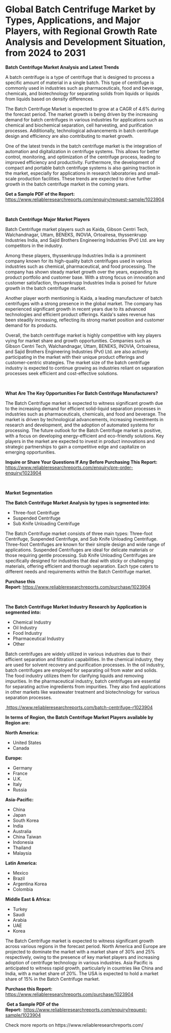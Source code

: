 <p><h1>Global Batch Centrifuge Market by Types, Applications, and Major Players, with Regional Growth Rate Analysis and Development Situation, from 2024 to 2031</h1></p><p><strong>Batch Centrifuge Market Analysis and Latest Trends</strong></p>
<p><p>A batch centrifuge is a type of centrifuge that is designed to process a specific amount of material in a single batch. This type of centrifuge is commonly used in industries such as pharmaceuticals, food and beverage, chemicals, and biotechnology for separating solids from liquids or liquids from liquids based on density differences.</p><p>The Batch Centrifuge Market is expected to grow at a CAGR of 4.6% during the forecast period. The market growth is being driven by the increasing demand for batch centrifuges in various industries for applications such as chemical and biochemical separation, cell harvesting, and purification processes. Additionally, technological advancements in batch centrifuge design and efficiency are also contributing to market growth.</p><p>One of the latest trends in the batch centrifuge market is the integration of automation and digitalization in centrifuge systems. This allows for better control, monitoring, and optimization of the centrifuge process, leading to improved efficiency and productivity. Furthermore, the development of compact and portable batch centrifuge systems is also gaining traction in the market, especially for applications in research laboratories and small-scale production facilities. These trends are expected to drive further growth in the batch centrifuge market in the coming years.</p></p>
<p><strong>Get a Sample PDF of the Report:&nbsp;</strong> <a href="https://www.reliableresearchreports.com/enquiry/request-sample/1023904">https://www.reliableresearchreports.com/enquiry/request-sample/1023904</a></p>
<p>&nbsp;</p>
<p><strong>Batch Centrifuge Major Market Players</strong></p>
<p><p>Batch Centrifuge market players such as Kaida, Gibson Centri Tech, Walchandnagar, Uttam, BENEKS, INOVIA, Ortoalresa, thyssenkrupp Industries India, and Sajid Brothers Engineering Industries (Pvt) Ltd. are key competitors in the industry. </p><p>Among these players, thyssenkrupp Industries India is a prominent company known for its high-quality batch centrifuges used in various industries such as chemical, pharmaceutical, and food processing. The company has shown steady market growth over the years, expanding its product portfolio and customer base. With a strong focus on innovation and customer satisfaction, thyssenkrupp Industries India is poised for future growth in the batch centrifuge market.</p><p>Another player worth mentioning is Kaida, a leading manufacturer of batch centrifuges with a strong presence in the global market. The company has experienced significant growth in recent years due to its advanced technologies and efficient product offerings. Kaida's sales revenue has been steadily increasing, reflecting its strong market position and customer demand for its products.</p><p>Overall, the batch centrifuge market is highly competitive with key players vying for market share and growth opportunities. Companies such as Gibson Centri Tech, Walchandnagar, Uttam, BENEKS, INOVIA, Ortoalresa, and Sajid Brothers Engineering Industries (Pvt) Ltd. are also actively participating in the market with their unique product offerings and customer-centric strategies. The market size of the batch centrifuge industry is expected to continue growing as industries reliant on separation processes seek efficient and cost-effective solutions.</p></p>
<p>&nbsp;</p>
<p><strong>What Are The Key Opportunities For Batch Centrifuge Manufacturers?</strong></p>
<p><p>The Batch Centrifuge market is expected to witness significant growth due to the increasing demand for efficient solid-liquid separation processes in industries such as pharmaceuticals, chemicals, and food and beverage. The market is driven by technological advancements, increasing investments in research and development, and the adoption of automated systems for processing. The future outlook for the Batch Centrifuge market is positive, with a focus on developing energy-efficient and eco-friendly solutions. Key players in the market are expected to invest in product innovations and strategic partnerships to gain a competitive edge and capitalize on emerging opportunities.</p></p>
<p><strong>Inquire or Share Your Questions If Any Before Purchasing This Report:</strong> <a href="https://www.reliableresearchreports.com/enquiry/pre-order-enquiry/1023904">https://www.reliableresearchreports.com/enquiry/pre-order-enquiry/1023904</a></p>
<p>&nbsp;</p>
<p><strong>Market Segmentation</strong></p>
<p><strong>The Batch Centrifuge Market Analysis by types is segmented into:</strong></p>
<p><ul><li>Three-foot Centrifuge</li><li>Suspended Centrifuge</li><li>Sub Knife Unloading Centrifuge</li></ul></p>
<p><p>The Batch Centrifuge market consists of three main types: Three-foot Centrifuge, Suspended Centrifuge, and Sub Knife Unloading Centrifuge. Three-foot Centrifuges are known for their simple design and wide range of applications. Suspended Centrifuges are ideal for delicate materials or those requiring gentle processing. Sub Knife Unloading Centrifuges are specifically designed for industries that deal with sticky or challenging materials, offering efficient and thorough separation. Each type caters to different needs and requirements within the Batch Centrifuge market.</p></p>
<p><strong>Purchase this Report:&nbsp;</strong><a href="https://www.reliableresearchreports.com/purchase/1023904">https://www.reliableresearchreports.com/purchase/1023904</a></p>
<p>&nbsp;</p>
<p><strong>The Batch Centrifuge Market Industry Research by Application is segmented into:</strong></p>
<p><ul><li>Chemical Industry</li><li>Oil Industry</li><li>Food Industry</li><li>Pharmaceutical Industry</li><li>Other</li></ul></p>
<p><p>Batch centrifuges are widely utilized in various industries due to their efficient separation and filtration capabilities. In the chemical industry, they are used for solvent recovery and purification processes. In the oil industry, batch centrifuges are employed for separating oil from water and solids. The food industry utilizes them for clarifying liquids and removing impurities. In the pharmaceutical industry, batch centrifuges are essential for separating active ingredients from impurities. They also find applications in other markets like wastewater treatment and biotechnology for various separation processes.</p></p>
<p><a href="https://www.reliableresearchreports.com/batch-centrifuge-r1023904">&nbsp;https://www.reliableresearchreports.com/batch-centrifuge-r1023904</a></p>
<p><strong>In terms of Region, the Batch Centrifuge Market Players available by Region are:</strong></p>
<p>
    <p> <strong> North America: </strong>
        <ul>
            <li>United States</li>
            <li>Canada</li>
        </ul>
        </p> 
    <p> <strong> Europe: </strong>
        <ul>
            <li>Germany</li>
            <li>France</li>
            <li>U.K.</li>
            <li>Italy</li>
            <li>Russia</li>
        </ul>
        </p> 
    <p> <strong> Asia-Pacific: </strong>
        <ul>
            <li>China</li>
            <li>Japan</li>
            <li>South Korea</li>
            <li>India</li>
            <li>Australia</li>
            <li>China Taiwan</li>
            <li>Indonesia</li>
            <li>Thailand</li>
            <li>Malaysia</li>
        </ul>
        </p> 
    <p> <strong> Latin America: </strong>
        <ul>
            <li>Mexico</li>
            <li>Brazil</li>
            <li>Argentina Korea</li>
            <li>Colombia</li>
        </ul>
        </p> 
    <p> <strong> Middle East & Africa: </strong>
        <ul>
            <li>Turkey</li>
            <li>Saudi</li>
            <li>Arabia</li>
            <li>UAE</li>
            <li>Korea</li>
        </ul>
    </p>
    </p>
<p><p>The Batch Centrifuge market is expected to witness significant growth across various regions in the forecast period. North America and Europe are projected to dominate the market with a market share of 30% and 25% respectively, owing to the presence of key market players and increasing adoption of centrifuge technology in various industries. Asia Pacific is anticipated to witness rapid growth, particularly in countries like China and India, with a market share of 20%. The USA is expected to hold a market share of 15% in the Batch Centrifuge market.</p></p>
<p><strong>Purchase this Report: </strong><a href="https://www.reliableresearchreports.com/purchase/1023904">https://www.reliableresearchreports.com/purchase/1023904</a></p>
<p>&nbsp;<strong>Get a Sample PDF of the Report:&nbsp;&nbsp;</strong><a href="https://www.reliableresearchreports.com/enquiry/request-sample/1023904">https://www.reliableresearchreports.com/enquiry/request-sample/1023904</a></p>
<p><strong></strong></p>
<p>Check more reports on https://www.reliableresearchreports.com/</p>